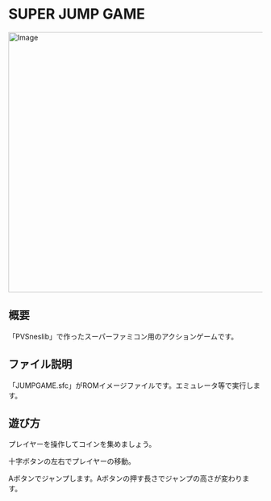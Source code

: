# SUPER JUMP GAME
<img width="560" height="515" alt="Image" src="https://github.com/user-attachments/assets/6a99699a-4017-4698-a599-59ed2f5d1ce4" />

## 概要
「PVSneslib」で作ったスーパーファミコン用のアクションゲームです。

## ファイル説明
「JUMPGAME.sfc」がROMイメージファイルです。エミュレータ等で実行します。

## 遊び方
プレイヤーを操作してコインを集めましょう。

十字ボタンの左右でプレイヤーの移動。

Aボタンでジャンプします。Aボタンの押す長さでジャンプの高さが変わります。
